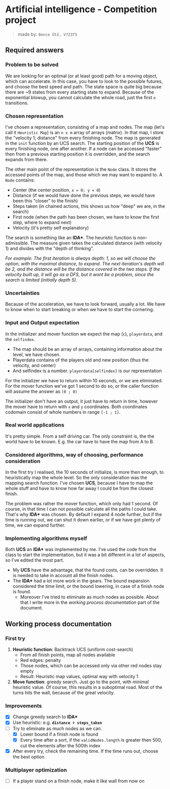 # Artificial intelligence - Competition project
> made by: `Bence Ütő, V7Z3T5` 

## Required answers

### Problem to be solved
We are looking for an optimal (or at least good) path for a moving object, which can accelerate. 
In this case, you have to look to the possible futures, and choose the best speed and path. 
The state space is quite big because there are ~9 states from every starting state to expand.
Because of the exponential blowup, you cannot calculate the whole road, just the first `n` transitions.

### Chosen representation
I've chosen a representation, consisting of a map and nodes. The map (let's call it `Heuristic Map`)
is an `n x m` array of arrays (matrix). In that map, I store the "velocity 1; distance" from every finishing node.
The map is generated in the `init` function by an UCS search. The starting position of the **UCS** is
every finishing node, one after another. If a node can be accessed "faster" then from a previous starting
position it is overridden, and the search expands from there. 

The other main point of the representation is the `Node` class. It stores the accessed points of the map,
and those which we may want to expand to. A `Node` contains:
 - Center (the center position, `x = 0; y = 0`)
 - Distance (if we would have done the previous steps, we would have been this "closer" to the finish)
 - Steps taken (in chained actions, this shows us how "deep" we are, in the search)
 - First node (when the path has been chosen, we have to know the first step, where to expand next)
 - Velocity (it's pretty self explanatory)
 
The search is something like an **IDA&ast;**. The heuristic function is non-admissible. The measure given
takes the calculated distance (with velocity 1) and divides with the "depth of thinking".

*For example: The first iteration is always depth: 1, so we will choose the option, with the maximal distance,
to expand. The next iteration's depth will be 2, and the distance will be the distance covered in the two steps.
If the velocity built up, it will go as a DFS, but it wont be a problem, since the search is limited (initially depth 5).*


### Uncertainties
Because of the acceleration, we have to look forward, usually a lot. We have to know when to start breaking
or when we have to start the cornering.

### Input and Output expectation
In the initializer and mover function we expect the map (`c`), `playerdata`, and the `selfindex`. 
 - The map should be an array of arrays, containing information about the level, we have chosen.
 - Playerdata contains of the players old and new position (thus the velocity, and center)
 - And selfindex is a number. `playerdata[selfindex]` is our representation

For the initializer we have to return within 10 seconds, or we are eliminated. For the mover function
we've got 1 second to do so, or the caller function will assume the answer as `(0 ; 0)`

The initializer don't have an output, it just have to return in time, however the mover have to return
with `x` and `y` coordinates. Both coordinates codomain consist of whole numbers in range `[-1 ; 1]`.

### Real world applications
It's pretty simple. From a self driving car. The only constraint is, the the world have to be known.
E.g. the car have to have the map from A to B.

### Considered algorithms, way of choosing, performance consideration
In the first try I realised, the 10 seconds of initialize, is more then enough, to heuristically map
the whole level. So the only consideration was the mapping search function. I've chosen **UCS**, because
I have to map the whole stuff and have to know how far away I could be from the closest finish.

The problem was rather the mover function, which only had 1 second. Of course, in that time I can not possible
calculate all the paths I could take. That's why **IDA&ast;** was chosen. By default I expand 4 node further,
but if the time is running out, we can shut it down earlier, or if we have got plenty of time, we can expand further.

### Implementing algorithms myself
Both **UCS** an **IDA&ast;** was implemented by me. I've used the code from the class to start
the implementation, but it was a bit different in a lot of aspects, so I've edited the most part.
 - My **UCS** have the advantage, that the found costs, can be overridden. It is needed to 
take in account all the finish nodes.
 - The **IDA&ast;** had a lot more work in the gears. The bound expansion considered the time limit,
or the bound lowering, in case of a finish node is found.
    - Moreover I've tried to eliminate as much nodes as possible. About that I write more in the
    *working process documentation* part of the document.
    
    
## Working process documentation
 
### First try

1. **Heuristic function**: Backtrack UCS (uniform cost-search)
    * From all finish points, map all nodes available
    * Red edges: penalty
    * Those nodes, which can be accessed only via other red nodes stay empty
    * Result: Heuristic map values, optimal way with velocity 1
1. **Move function**: greedy search. Just go to the point, with minimal heuristic value.
        Of course, this results in a suboptimal road. Most of the turns hits the wall, because of the great velocity.
    
### Improvements
- [x] Change greedy search to **IDA&ast;**
- [x] Use heuristic: e.g. **`distance ÷ steps_taken`** 
- [ ] Try to eliminate as much nodes as we can.
    - [x] Lower bound if a finish node is found
    - [x] Every time after a sort, if the `validNodes.length` is greater then 500, cut the elements after the 500th index
- [x] After every try, check the remaining time. If the time runs out, choose the best option

### Multiplayer optimization
- [ ] If a player stand on a finish node, make it like wall from now on